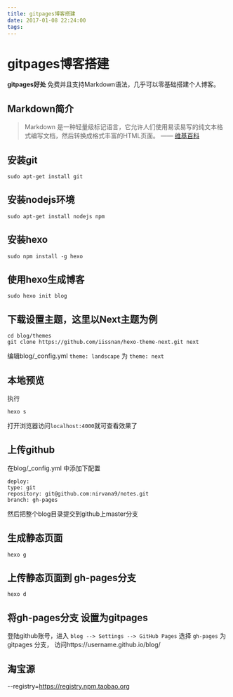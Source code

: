 ```yaml
---
title: gitpages博客搭建
date: 2017-01-08 22:24:00
tags:
---
```


# gitpages博客搭建

**gitpages好处** 免费并且支持Markdown语法，几乎可以零基础搭建个人博客。

## Markdown简介

> Markdown 是一种轻量级标记语言，它允许人们使用易读易写的纯文本格式编写文档，然后转换成格式丰富的HTML页面。    —— [维基百科](https://zh.wikipedia.org/wiki/Markdown)

## 安装git

    sudo apt-get install git
    
## 安装nodejs环境

    sudo apt-get install nodejs npm
    
## 安装hexo

    sudo npm install -g hexo

## 使用hexo生成博客

    sudo hexo init blog
    
## 下载设置主题，这里以Next主题为例

    cd blog/themes
    git clone https://github.com/iissnan/hexo-theme-next.git next
    
编辑blog/_config.yml `theme: landscape` 为  `theme: next`

## 本地预览
执行

    hexo s
打开浏览器访问`localhost:4000`就可查看效果了

## 上传github
在blog/_config.yml 中添加下配置

    deploy:
    type: git
    repository: git@github.com:nirvana9/notes.git
    branch: gh-pages
    
然后把整个blog目录提交到github上master分支

## 生成静态页面

    hexo g

## 上传静态页面到 gh-pages分支

    hexo d
    

## 将gh-pages分支 设置为gitpages
登陆github账号，进入 `blog --> Settings --> GitHub Pages`  选择 `gh-pages` 为gitpages 分支，
访问https://username.github.io/blog/

## 淘宝源
--registry=https://registry.npm.taobao.org  


    

